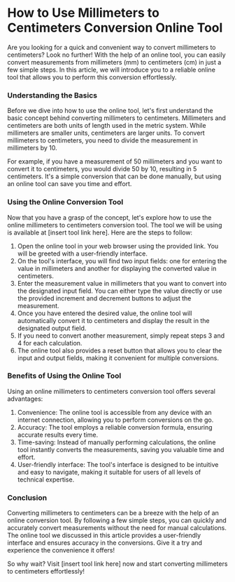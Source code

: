 How to Use Millimeters to Centimeters Conversion Online Tool
============================================================

Are you looking for a quick and convenient way to convert millimeters to centimeters? Look no further! With the help of an online tool, you can easily convert measurements from millimeters (mm) to centimeters (cm) in just a few simple steps. In this article, we will introduce you to a reliable online tool that allows you to perform this conversion effortlessly.

### Understanding the Basics

Before we dive into how to use the online tool, let's first understand the basic concept behind converting millimeters to centimeters. Millimeters and centimeters are both units of length used in the metric system. While millimeters are smaller units, centimeters are larger units. To convert millimeters to centimeters, you need to divide the measurement in millimeters by 10.

For example, if you have a measurement of 50 millimeters and you want to convert it to centimeters, you would divide 50 by 10, resulting in 5 centimeters. It's a simple conversion that can be done manually, but using an online tool can save you time and effort.

### Using the Online Conversion Tool

Now that you have a grasp of the concept, let's explore how to use the online millimeters to centimeters conversion tool. The tool we will be using is available at \[insert tool link here\]. Here are the steps to follow:

1. Open the online tool in your web browser using the provided link. You will be greeted with a user-friendly interface.
2. On the tool's interface, you will find two input fields: one for entering the value in millimeters and another for displaying the converted value in centimeters.
3. Enter the measurement value in millimeters that you want to convert into the designated input field. You can either type the value directly or use the provided increment and decrement buttons to adjust the measurement.
4. Once you have entered the desired value, the online tool will automatically convert it to centimeters and display the result in the designated output field.
5. If you need to convert another measurement, simply repeat steps 3 and 4 for each calculation.
6. The online tool also provides a reset button that allows you to clear the input and output fields, making it convenient for multiple conversions.

### Benefits of Using the Online Tool

Using an online millimeters to centimeters conversion tool offers several advantages:

1. Convenience: The online tool is accessible from any device with an internet connection, allowing you to perform conversions on the go.
2. Accuracy: The tool employs a reliable conversion formula, ensuring accurate results every time.
3. Time-saving: Instead of manually performing calculations, the online tool instantly converts the measurements, saving you valuable time and effort.
4. User-friendly interface: The tool's interface is designed to be intuitive and easy to navigate, making it suitable for users of all levels of technical expertise.

### Conclusion

Converting millimeters to centimeters can be a breeze with the help of an online conversion tool. By following a few simple steps, you can quickly and accurately convert measurements without the need for manual calculations. The online tool we discussed in this article provides a user-friendly interface and ensures accuracy in the conversions. Give it a try and experience the convenience it offers!

So why wait? Visit \[insert tool link here\] now and start converting millimeters to centimeters effortlessly!